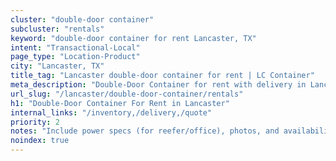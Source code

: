 ```yaml
---
cluster: "double-door container"
subcluster: "rentals"
keyword: "double-door container for rent Lancaster, TX"
intent: "Transactional-Local"
page_type: "Location-Product"
city: "Lancaster, TX"
title_tag: "Lancaster double-door container for rent | LC Container"
meta_description: "Double-Door Container for rent with delivery in Lancaster, TX. LC Container — local Since 2003. Get pricing today."
url_slug: "/lancaster/double-door-container/rentals"
h1: "Double-Door Container For Rent in Lancaster"
internal_links: "/inventory,/delivery,/quote"
priority: 2
notes: "Include power specs (for reefer/office), photos, and availability."
noindex: true
---
```


<!-- TODO: Add unique city/inventory copy, images, and internal links here. -->
